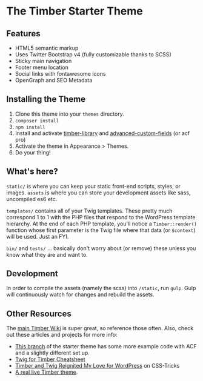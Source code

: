 
# The Timber Starter Theme

## Features

- HTML5 semantic markup
- Uses Twitter Bootstrap v4 (fully customizable thanks to SCSS)
- Sticky main navigation
- Footer menu location
- Social links with fontawesome icons
- OpenGraph and SEO Metadata

## Installing the Theme

1. Clone this theme into your `themes` directory.
2. `composer install`
3. `npm install`
4. Install and activate [timber-library](https://wordpress.org/plugins/timber-library) and [advanced-custom-fields](https://wordpress.org/plugins/advanced-custom-fields) (or acf pro)
5. Activate the theme in Appearance >  Themes.
6. Do your thing!

## What's here?

`static/` is where you can keep your static front-end scripts, styles, or images.
`assets` is where you can store your development assets like sass, uncompiled es6 etc.

`templates/` contains all of your Twig templates. These pretty much correspond 1 to 1 with the PHP files that respond to the WordPress template hierarchy. At the end of each PHP template, you'll notice a `Timber::render()` function whose first parameter is the Twig file where that data (or `$context`) will be used. Just an FYI.

`bin/` and `tests/` ... basically don't worry about (or remove) these unless you know what they are and want to.

## Development

In order to compile the assets (namely the scss) into `/static`, run `gulp`. Gulp will continuously watch for changes and rebuild the assets.

## Other Resources

The [main Timber Wiki](https://github.com/jarednova/timber/wiki) is super great, so reference those often. Also, check out these articles and projects for more info:

* [This branch](https://github.com/laras126/timber-starter-theme/tree/tackle-box) of the starter theme has some more example code with ACF and a slightly different set up.
* [Twig for Timber Cheatsheet](http://notlaura.com/the-twig-for-timber-cheatsheet/)
* [Timber and Twig Reignited My Love for WordPress](https://css-tricks.com/timber-and-twig-reignited-my-love-for-wordpress/) on CSS-Tricks
* [A real live Timber theme](https://github.com/laras126/yuling-theme).
